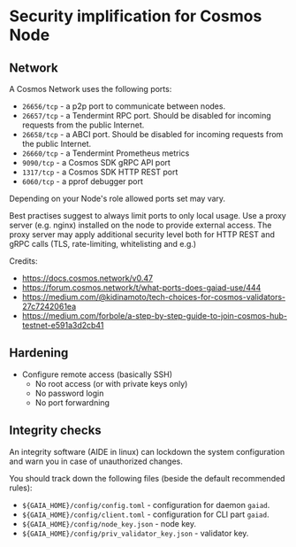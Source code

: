# Security implification for Cosmos Node

## Network

A Cosmos Network uses the following ports:

- `26656/tcp` - a p2p port to communicate between nodes.
- `26657/tcp` - a Tendermint RPC port. Should be disabled for incoming requests from the public Internet.
- `26658/tcp` - a ABCI port. Should be disabled for incoming requests from the public Internet.
- `26660/tcp` - a Tendermint Prometheus metrics
- `9090/tcp` - a Cosmos SDK gRPC API port
- `1317/tcp` - a Cosmos SDK HTTP REST port 
- `6060/tcp` - a pprof debugger port

Depending on your Node's role allowed ports set may vary. 

Best practises suggest to always limit ports to only local usage. Use a proxy server (e.g. nginx) installed on the node to provide external access. The proxy server may apply additional security level both for HTTP REST and gRPC calls (TLS, rate-limiting, whitelisting and e.g.)


Credits:
- https://docs.cosmos.network/v0.47
- https://forum.cosmos.network/t/what-ports-does-gaiad-use/444
- https://medium.com/@kidinamoto/tech-choices-for-cosmos-validators-27c7242061ea
- https://medium.com/forbole/a-step-by-step-guide-to-join-cosmos-hub-testnet-e591a3d2cb41

## Hardening

- Configure remote access (basically SSH)
  - No root access (or with private keys only)
  - No password login
  - No port forwardning


## Integrity checks

An integrity software (AIDE in linux) can lockdown the system configuration and warn you in case of unauthorized changes.

You should track down the following files (beside the default recommended rules):

- `${GAIA_HOME}/config/config.toml` - configuration for daemon `gaiad`.
- `${GAIA_HOME}/config/client.toml` - configuration for CLI part `gaiad`.
- `${GAIA_HOME}/config/node_key.json` - node key.
- `${GAIA_HOME}/config/priv_validator_key.json` - validator key.